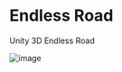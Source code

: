 # Endless Road
Unity 3D Endless Road

![image](https://user-images.githubusercontent.com/33737009/178139970-6ec50cc4-d40e-444e-becc-c028d433e142.png)

